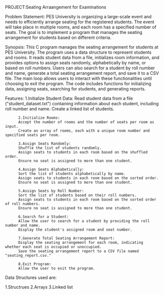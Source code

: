 PROJECT:Seating Arraangement for Examinations

Problem Statement:
PES University is organizing a large-scale event and needs to efficiently arrange seating for the registered students. The event will take place in multiple rooms, and each room has a specified number of seats. The goal is to implement a program that manages the seating arrangement for students based on different criteria.

Synopsis:
This C program manages the seating arrangement for students at PES University.
The program uses a data structure to represent students and rooms.
It reads student data from a file, initializes room information, and provides options to assign seats randomly, alphabetically by name, or based on roll numbers. 
Users can also search for a student by roll number and name, generate a total seating arrangement report, and save it to a CSV file. 
The main loop allows users to interact with these functionalities until choosing to exit the program.
The code includes functions for initializing data, assigning seats, searching for students, and generating reports.


Features:
          1.Initialize Student Data:
          Read student data from a file ("student_dataset.txt") containing information about each student, including roll number and name.
          Create a linked list of students.
          
          2.Initialize Rooms:
          Accept the number of rooms and the number of seats per room as input.
          Create an array of rooms, each with a unique room number and specified seats per room.
          
          3.Assign Seats Randomly:
          Shuffle the list of students randomly.
          Assign seats to students in each room based on the shuffled order.
          Ensure no seat is assigned to more than one student.
          
          4.Assign Seats Alphabetically:
          Sort the list of students alphabetically by name.
          Assign seats to students in each room based on the sorted order.
          Ensure no seat is assigned to more than one student.
          
          5.Assign Seats by Roll Number:
          Sort the list of students based on their roll numbers.
          Assign seats to students in each room based on the sorted order of roll numbers.
          Ensure no seat is assigned to more than one student.
          
          6.Search for a Student:
          Allow the user to search for a student by providing the roll number and name.
          Display the student's assigned room and seat number.
          
          7.Generate Total Seating Arrangement Report:
          Display the seating arrangement for each room, indicating whether each seat is occupied or unoccupied.
          Save the seating arrangement report to a CSV file named "seating_report.csv."
          
          8.Exit Program:
          Allow the user to exit the program.

          
Data Structures used are:

1.Structrues
2.Arrays
3.Linked list





